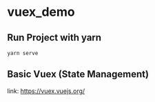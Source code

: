 # vuex_demo


## Run Project with yarn
```
yarn serve
```

## Basic Vuex (State Management)
link: https://vuex.vuejs.org/



